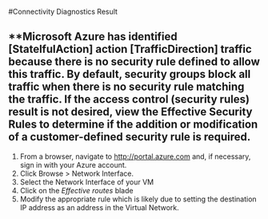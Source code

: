 <properties
pageTitle="BlockALl"
description="BlockALl"
infoBubbleText="BlockALl"
service="microsoft.network"
resource="virtualnetworks"
authors="chadmath"
displayOrder=""
articleId="CantRDP_BlockALl"
diagnosticScenario="BlockALl"
selfHelpType="diagnostics"
supportTopicIds="32411835, 32584250, 32584252"
resourceTags="windows"
productPesIds="15571, 15797, 14749, 15526"
cloudEnvironments="public"
/>
#Connectivity Diagnostics Result
<!--issueDescription-->
## **Microsoft Azure has identified <!--$StatelfulAction-->[StatelfulAction]<!--/$StatelfulAction--> action <!--$TrafficDirection-->[TrafficDirection]<!--/$TrafficDirection--> traffic because there is no security rule defined to allow this traffic. By default, security groups block all traffic when there is no security rule matching the traffic. If the access control (security rules) result is not desired, view the Effective Security Rules to determine if the addition or modification of a customer-defined security rule is required.
1. From a browser, navigate to http://portal.azure.com and, if necessary, sign in with your Azure account.
2. Click Browse > Network Interface.
3. Select the Network Interface of your VM
4. Click on the *Effective routes* blade
5. Modify the appropriate rule which is likely due to setting the destination IP address as an address in the Virtual Network.
 <br>
<!--/issueDescription-->
